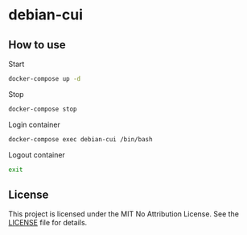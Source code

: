 # debian-cui

## How to use

Start

```bash
docker-compose up -d
```

Stop

```bash
docker-compose stop
```

Login container

```bash
docker-compose exec debian-cui /bin/bash
```

Logout container

```bash
exit
```

## License

This project is licensed under the MIT No Attribution License. See the [LICENSE](https://github.com/HoshimuraYuto/docker-example/blob/master/LICENSE) file for details.
